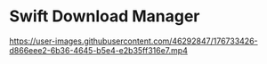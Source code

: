 
# Swift Download Manager


https://user-images.githubusercontent.com/46292847/176733426-d866eee2-6b36-4645-b5e4-e2b35ff316e7.mp4


